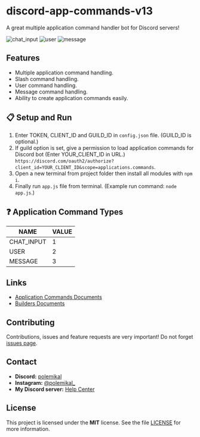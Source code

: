 # discord-app-commands-v13
  A great multiple application command handler bot for Discord servers!

![chat_input](https://user-images.githubusercontent.com/68484486/131280767-808f2148-1765-43be-a7f3-310473bdd57d.png)
![user](https://user-images.githubusercontent.com/68484486/131280771-9ec8adc8-e4d5-4d87-a492-02174c4783ed.png)
![message](https://user-images.githubusercontent.com/68484486/131280774-bd453034-2438-490c-8de2-c86385eae66a.png)

## Features

 - Multiple application command handling.
 - Slash command handling.
 - User command handling.
 - Message command handling.
 - Ability to create application commands easily.
 
## 📋 Setup and Run

 1. Enter TOKEN, CLIENT_ID and GUILD_ID in `config.json` file. (GUILD_ID is optional.)
 2. If guild option is set, give a permission to load application commands for Discord bot (Enter YOUR_CLIENT_ID in URL.) `https://discord.com/oauth2/authorize?client_id=YOUR_CLIENT_ID&scope=applications.commands`.
 3. Open a new terminal from project folder then install all modules with `npm i`.
 4. Finally run `app.js` file from terminal. (Example run command: `node app.js`.)

## ❓ Application Command Types

 | NAME              | VALUE |
 | ----------------- | ----- |
 | CHAT_INPUT        | 1     |
 | USER              | 2     |
 | MESSAGE           | 3     |

## Links

 - [Application Commands Documents](https://discord.com/developers/docs/interactions/application-commands)
 - [Builders Documents](https://github.com/discordjs/builders/blob/HEAD/docs/examples/Slash%20Command%20Builders.md)

## Contributing

  Contributions, issues and feature requests are very important! Do not forget [issues page](https://github.com/polemikal/discord-app-commands-v13/issues).
  
## Contact

 - **Discord:** [polemikal](https://discord.com/users/593509502087725252)
 - **Instagram:** [@polemikal_](https://www.instagram.com/polemikal_/)
 - **My Discord server:** [Help Center](https://discord.gg/ExVjphdKgU)

## License

  This project is licensed under the **MIT** license. See the file [LICENSE](https://github.com/polemikal/discord-app-commands-v13/blob/main/LICENSE) for more information.
